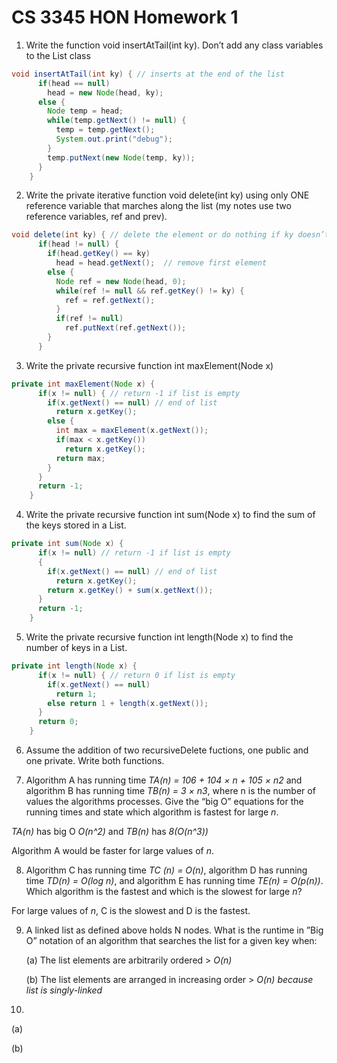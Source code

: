 # CS 3345 HON Homework 1

1. Write the function void insertAtTail(int ky). Don’t add any class variables to the List class

```java
void insertAtTail(int ky) { // inserts at the end of the list
      if(head == null)
        head = new Node(head, ky);
      else {
        Node temp = head;
        while(temp.getNext() != null) {
          temp = temp.getNext();
          System.out.print("debug");
        }
        temp.putNext(new Node(temp, ky));
      }
    }
```

2. Write the private iterative function void delete(int ky) using only ONE reference variable that marches along the list (my notes use two reference variables, ref and prev).

```java
void delete(int ky) { // delete the element or do nothing if ky doesn’t exist
      if(head != null) {
        if(head.getKey() == ky)
          head = head.getNext();  // remove first element
        else {
          Node ref = new Node(head, 0);
          while(ref != null && ref.getKey() != ky) {
            ref = ref.getNext();
          }
          if(ref != null)
            ref.putNext(ref.getNext());
        }
      }
```
3. Write the private recursive function int maxElement(Node x)
```java
private int maxElement(Node x) {
      if(x != null) { // return -1 if list is empty
        if(x.getNext() == null) // end of list
          return x.getKey();
        else {
          int max = maxElement(x.getNext());
          if(max < x.getKey())
            return x.getKey();
          return max;
        }
      }
      return -1;
    }
```

4.  Write the private recursive function int sum(Node x) to find the sum of the keys stored in a List.

```java
private int sum(Node x) {
      if(x != null) // return -1 if list is empty
      {
        if(x.getNext() == null) // end of list
          return x.getKey();
        return x.getKey() + sum(x.getNext());
      }
      return -1;
    }
```

5. Write the private recursive function int length(Node x) to find the number of keys in a List.

```java
private int length(Node x) {
      if(x != null) { // return 0 if list is empty
        if(x.getNext() == null)
          return 1;
        else return 1 + length(x.getNext());
      }
      return 0;
    }
```

6. Assume the addition of two recursiveDelete fuctions, one public and one private. Write both functions.

7.  Algorithm A has running time *TA(n) = 106 + 104 × n + 105 × n2* and algorithm B has running time *TB(n) = 3 × n3*, where n is the number of values the algorithms processes. Give the “big O” equations for the running times and state which algorithm is fastest for large *n*.

*TA(n)* has big O *O(n^2)* and *TB(n)* has *8(O(n^3))*

Algorithm A would be faster for large values of *n*.

8. Algorithm C has running time *TC (n) = O(n)*, algorithm D has running time *TD(n) = O(log n)*, and algorithm E has running time *TE(n) = O(p(n))*. Which algorithm is the fastest and which is the slowest for large *n*?

For large values of *n*, C is the slowest and D is the fastest.

9.  A linked list as defined above holds N nodes. What is the runtime in ”Big O” notation of an algorithm that searches the list for a given key when:

    (a) The list elements are arbitrarily ordered > *O(n)*

    (b) The list elements are arranged in increasing order > *O(n) because list is singly-linked*



10.

(a)

(b)